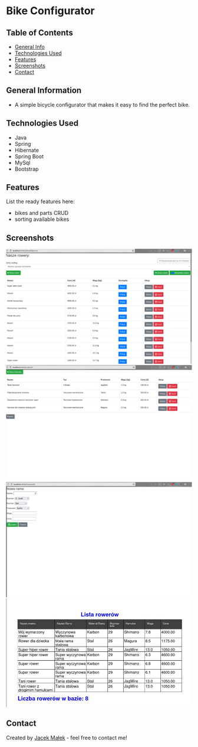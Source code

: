 # Bike Configurator

<!-- > Outline a brief description of your project.
> Live demo [_here_](https://www.example.com).
If you have the project hosted somewhere, include the link here. -->

## Table of Contents
* [General Info](#general-information)
* [Technologies Used](#technologies-used)
* [Features](#features)
* [Screenshots](#screenshots)
* [Contact](#contact)


## General Information
- A simple bicycle configurator that makes it easy to find the perfect bike.


## Technologies Used
- Java
- Spring
- Hibernate
- Spring Boot
- MySql
- Bootstrap




## Features
List the ready features here:
- bikes and parts CRUD
- sorting available bikes




## Screenshots
![Bike0](./images/Bike0.png)
![Bike1](./images/Bike1.png)
![Bike2](./images/Bike2.png)
![Bike3](./images/Bike3.png)



## Contact
Created by [Jacek Małek](mailto:jac.malek@gmail.com) - feel free to contact me!

